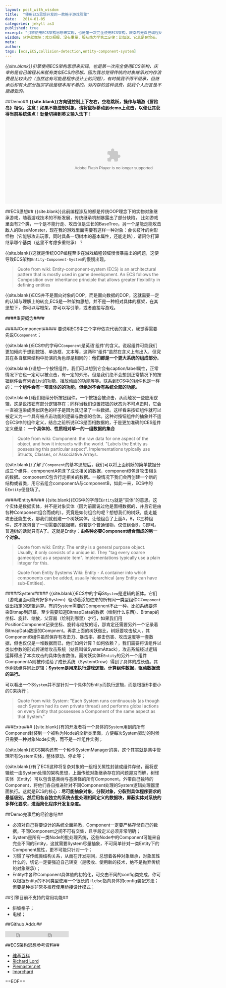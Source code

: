 ---layout: post_with_wisdomtitle:  "使用ECS思想开发的一款格子游戏引擎"date:   2014-01-05categories: jekyll as3published: trueexcerpt: "引擎使用ECS架构思想来实现，也是第一次完全使用ECS架构，庆幸的是自己编程从来就有类似ECS的思想。因为我总觉得传统的对象继承对内存浪费是比较大的（当然这有可能是程序设计上的问题），有时候我不得不继承，但继承后却有大部分祖宗字段是根本用不着的。对内存的这种浪费，就我个人而言是不能接受的。"wisdom: 软件就像熵：难以把握，没有重量，服从热力学第二定律；比如说，它总是在增长。 —— 诺曼·奥古斯丁（ Norman Augustine），洛克希德马丁公司前总裁meta: author: tags: [ecs,ECS,collision-detection,entity-component-system]---*{{site.blank}}引擎使用ECS架构思想来实现，也是第一次完全使用ECS架构，庆幸的是自己编程从来就有类似ECS的思想。因为我总觉得传统的对象继承对内存浪费是比较大的（当然这有可能是程序设计上的问题），有时候我不得不继承，但继承后却有大部分祖宗字段是根本用不着的。对内存的这种浪费，就我个人而言是不能接受的。*##Demo##**{{site.blank}}方向键控制上下左右，空格跳跃，操作与端游《冒险岛》相似，注意！如果不能控制对象，请将鼠标移动到demo上点击，以便让其获得当前系统焦点！劲量切换到英文输入法下！**<embed src="{{site.basepath}}/swf/TileEngineDemo_s.swf" wmode="direct" type="application/x-shockwave-flash" width="700" height="280" quality="high" />##ECS思想##{{site.blank}}此前编程涉及的都是传统OOP理念下的实物对象继承游戏，随着游戏技术的不断发展，传统继承机制暴露出了部分缺陷，比如游戏里面有2个类，一个是不能行走、攻击但是生长的BaseTree，另一个是能走能攻击敌人的BaseMonster，现在我的游戏里面需要有这样一种对象：会长枝叶的树形怪物（它能够攻击玩家，同时具备一切树木的基本属性，还能走路），请问你打算继承哪个基类（这里不考虑多重继承）？{{site.blank}}这就是传统OOP编程至少在游戏编程领域慢慢暴露出的问题，这便导致ECS架构`Entity-Component-System`的慢慢出现。>Quote from wiki:Entity-component-system (ECS) is an architectural pattern that is mostly used in game development. An ECS follows the Composition over inheritance principle that allows greater flexibility in defining entities{{site.blank}}ECS并不是面向对象的OOP，而是面向数据的DOP。这就需要一定的认知与理解上的转变,ECS是一种架构思想，并不是一种相对具体的框架，在其思想下，你可以写框架，亦可以写引擎，或者直接写游戏。####重要概念#########Component#####要说明ECS中三个字母依次代表的含义，我觉得需要先说C`Component`；{{site.blank}}ECS中的字母C`Component`是英语‘组件’的含义。说起组件可能我们更加倾向于想到按钮、单选框、文本等，这两种“组件”虽然在含义上有出入，但究其在各自框架结构中扮演的角色却是相同的：**他们都是一个更大系统的组成部分**。{{site.blank}}设想一个按钮组件，我们可以想到它会有caption/label属性，正常情况下它也一定可以被点击，有一定的外形。但是我们绝不会想到正常情况下的按钮组件会有列表List的功能、播放动画的功能等等。联系到ECS中的组件也是一样的：**一个组件会有一项具体的的功能，但绝对不会有系统全部的功能。**{{site.blank}}我们继续分析按钮组件。一个按钮会被点击，从而触发一些应用逻辑，这是说按钮有部分逻辑存在；同样当我们设置按钮的状态为不可点击时，它会一直被渲染成类似灰色的样子是因为其记录了一些数据。这样看来按钮组件就可以被定义为一个具有被点击功能的逻辑与数据的合体。这种对按钮组件的抽象并不适合ECS中的组件定义，结合之前所说ECS是面相数据的，于是更加准确的CES组件定义便是：**一个具体的、性质相对单一的一组数据的集合**>Quote from wiki:Component: the raw data for one aspect of the object, and how it interacts with the world. "Labels the Entity as possessing this particular aspect". Implementations typically use Structs, Classes, or Associative Arrays.{{site.blank}}了解了`Component`的基本思想后，我们可以将上面树妖的简单数据分成三个组件，componentA包含了成长相关的数据，componentB包含攻击相关的数据。componentC包含行走相关的数据。一般情况下我们会再创建一个新的结构或者类，用它去组合componentA与componentB，如此一来，ECS中的E`Entity`便登场了。#####Entity#####{{site.blank}}ECS中的字母E`Entity`就是“实体”的意思。这个实体是数据实体，并不是对象实体（因为前面说过他是面相数据的，并且它是由各种Component组合而成的）。究竟是如何组合的呢？想想我们的树妖，能走能攻击还能生长，那我们就创建一个树妖实体，让他组合了上面A，B，C三种组件，这不就包含了一切需要的数据嘛，倘若是个普通怪物，仅仅组合B，C即可。普通树的话就只有A了。这就是Entity：**由各种必要Component组合而成的另一个对象。**>Quote from wiki:Entity: The entity is a general purpose object. Usually, it only consists of a unique id. They "tag every coarse gameobject as a separate item". Implementations typically use a plain integer for this.>Quote from Entity Systems Wiki:Entity - A container into which components can be added, usually hierarchical (any Entity can have sub-Entities).#####System#####{{site.blank}}ECS中的字母S`System`是逻辑的躯体。它们（游戏里面可能有好多System）驱动着添加进来的所有同一类型组件C`Component`做出指定的逻辑运算。有的System需要的Component不止一种。比如系统要渲染Bitmap到屏幕，至少需要知道BitmapData的数据（绘制什么东西）、Bitmap的坐标、旋转、缩放，父容器（绘制到哪里）才行，如果我们用PositionComponent记录坐标、旋转与缩放的话，那肯定还需要另外一个记录着BitmapData数据的Compnent。再拿上面的树妖做比，树妖要攻击敌人，其ComponentB组件虽然保存有攻击力、暴击率、暴击伤害、攻击速度等一套数据，但也仅仅是一堆数据而已，他们如何计算？如何依赖？，我们需要将该组件以类似参数的形式传递给攻击系统（姑且叫做SystemAttack），攻击系统经过逻辑运算得出了本次攻击的具体伤害数值。而树妖实体E`Entity`的另外一个组件ComponentA则被传递给了成长系统（SystemGrow）得到了具体的成长值。其他树妖组件同此逻辑；**System是用来执行游戏逻辑，计算组件数据，驱动数据流的进行。**可以看出一个S`System`并不是针对一个具体的Entity而执行逻辑，而是根据E中更小的C来执行；>Quote from wiki:System: "Each System runs continuously (as though each System had its own private thread) and performs global actions on every Entity that possesses a Component of the same aspect as that System."###Extra###{{site.blank}}有的开发者将一个具体的System用到的所有Component封装到一个被称为Node的全新类里面，方便每次System驱动的时候只需要一种对象Node实例，而不是一堆组件实例；{{site.blank}}ECS架构还有一个称作SystemManager的类，这个其实就是集中管理所有System实体，整体驱动、停止等；{{site.blank}}有了ECS这种将复杂对象的一组相关属性封装成组件存储，而将逻辑统一由System处理的架构思想，上面传统对象继承存在的问题迎刃而解，树怪实体（Entity）可以包含基类树与基类怪的所有Component，外带自己独特的Component，将他们各自推进针对不同Component处理的System逻辑处理器里面执行。这就是ECS的核心：**尽可能抽象对象，分裂对象，分裂到具体程序要求的最低级别，然后用各自独立的系统去批处理相同定义的数据块，屏蔽实体对系统的多样化要求，进而简化程序开发复杂度。**##Demo完事后的经验总结##* 必须对自己将要设计的系统全面熟悉，Component一定要严格存储自己的数据，不同Component之间不可有交集，且字段定义必须非常明确；* System是所有一类Node的批处理系统，这些Node中的Component可能来自完全不同的Entity，这就需要System尽量抽象，不可简单针对一类Entity下的Component属性，更不可能只针对一个；* 习惯了写传统类结构关系，从而在开发期间，总想着各种对象继承，对象属性什么的，切记一定要强迫自己转变（是吸收、使用新的技术，绝不是抛弃传统的对象继承）；* Entity中各种Component具体值的初始化，可交由不同的config类完成，你可以根据Entity的不同类型使用一个很长的 if.else指向具体的config装配方法；但要是种类非常多推荐使用桥接设计模式；##引擎目前不支持的常用功能##* 斜坡格子；* 电梯；##Github Addr.##<iframe src="http://ghbtns.com/github-btn.html?user=zspark&repo=tileengine&type=fork&count=true" allowtransparency="true" frameborder="0" scrolling="0" width="95" height="20"></iframe><iframe src="http://ghbtns.com/github-btn.html?user=zspark&repo=tileengine&type=watch&count=true" allowtransparency="true" frameborder="0" scrolling="0" width="110" height="20"></iframe>##ECS架构思想参考资料##- [维基百科][1]- [Richard Lord][2]- [Piemaster.net][3]- [lmorchard][4][1]:http://en.wikipedia.org/wiki/Entity_component_system[2]:http://www.richardlord.net/blog/what-is-an-entity-framework[3]:http://piemaster.net/2011/07/entity-component-primer/[4]:http://blog.lmorchard.com/2013/11/27/entity-component-system ==EOF==